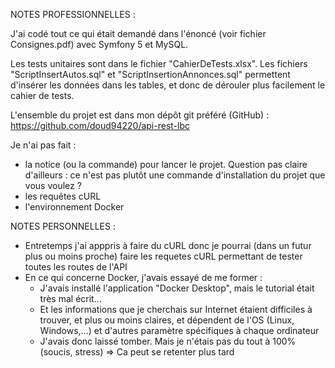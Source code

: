 NOTES PROFESSIONNELLES :

J'ai codé tout ce qui était demandé dans l'énoncé (voir fichier Consignes.pdf) avec Symfony 5 et MySQL.

Les tests unitaires sont dans le fichier "CahierDeTests.xlsx".
Les fichiers "ScriptInsertAutos.sql" et "ScriptInsertionAnnonces.sql" permettent d'insérer les données dans les tables, et donc de dérouler plus facilement le cahier de tests.

L'ensemble du projet est dans mon dépôt git préféré (GitHub) : https://github.com/doud94220/api-rest-lbc

Je n'ai pas fait :
- la notice (ou la commande) pour lancer le projet. Question pas claire d'ailleurs : ce n'est pas plutôt une commande d'installation du projet que vous voulez ?
- les requêtes cURL
- l'environnement Docker



NOTES PERSONNELLES :
- Entretemps j'ai apppris à faire du cURL donc je pourrai (dans un futur plus ou moins proche) faire les requetes cURL permettant de tester toutes les routes de l'API
- En ce qui concerne Docker, j'avais essayé de me former :
    * J'avais installé l'application "Docker Desktop", mais le tutorial était très mal écrit...
    * Et les informations que je cherchais sur Internet étaient difficiles à trouver, et plus ou moins claires, et dépendent de l'OS (Linux, Windows,...) et d'autres paramètre spécifiques à chaque ordinateur
    * J'avais donc laissé tomber. Mais je n'étais pas du tout à 100% (soucis, stress) => Ca peut se retenter plus tard
